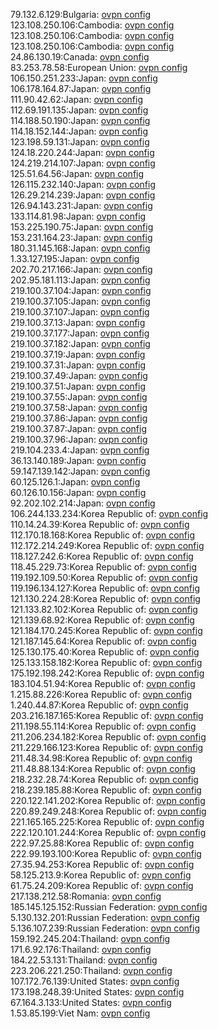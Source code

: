 79.132.6.129:Bulgaria: [ovpn config](vpn/79_132_6_129.ovpn)  
123.108.250.106:Cambodia: [ovpn config](vpn/123_108_250_106.ovpn)  
123.108.250.106:Cambodia: [ovpn config](vpn/123_108_250_106.ovpn)  
123.108.250.106:Cambodia: [ovpn config](vpn/123_108_250_106.ovpn)  
24.86.130.19:Canada: [ovpn config](vpn/24_86_130_19.ovpn)  
83.253.78.58:European Union: [ovpn config](vpn/83_253_78_58.ovpn)  
106.150.251.233:Japan: [ovpn config](vpn/106_150_251_233.ovpn)  
106.178.164.87:Japan: [ovpn config](vpn/106_178_164_87.ovpn)  
111.90.42.62:Japan: [ovpn config](vpn/111_90_42_62.ovpn)  
112.69.191.135:Japan: [ovpn config](vpn/112_69_191_135.ovpn)  
114.188.50.190:Japan: [ovpn config](vpn/114_188_50_190.ovpn)  
114.18.152.144:Japan: [ovpn config](vpn/114_18_152_144.ovpn)  
123.198.59.131:Japan: [ovpn config](vpn/123_198_59_131.ovpn)  
124.18.220.244:Japan: [ovpn config](vpn/124_18_220_244.ovpn)  
124.219.214.107:Japan: [ovpn config](vpn/124_219_214_107.ovpn)  
125.51.64.56:Japan: [ovpn config](vpn/125_51_64_56.ovpn)  
126.115.232.140:Japan: [ovpn config](vpn/126_115_232_140.ovpn)  
126.29.214.239:Japan: [ovpn config](vpn/126_29_214_239.ovpn)  
126.94.143.231:Japan: [ovpn config](vpn/126_94_143_231.ovpn)  
133.114.81.98:Japan: [ovpn config](vpn/133_114_81_98.ovpn)  
153.225.190.75:Japan: [ovpn config](vpn/153_225_190_75.ovpn)  
153.231.164.23:Japan: [ovpn config](vpn/153_231_164_23.ovpn)  
180.31.145.168:Japan: [ovpn config](vpn/180_31_145_168.ovpn)  
1.33.127.195:Japan: [ovpn config](vpn/1_33_127_195.ovpn)  
202.70.217.166:Japan: [ovpn config](vpn/202_70_217_166.ovpn)  
202.95.181.113:Japan: [ovpn config](vpn/202_95_181_113.ovpn)  
219.100.37.104:Japan: [ovpn config](vpn/219_100_37_104.ovpn)  
219.100.37.105:Japan: [ovpn config](vpn/219_100_37_105.ovpn)  
219.100.37.107:Japan: [ovpn config](vpn/219_100_37_107.ovpn)  
219.100.37.13:Japan: [ovpn config](vpn/219_100_37_13.ovpn)  
219.100.37.177:Japan: [ovpn config](vpn/219_100_37_177.ovpn)  
219.100.37.182:Japan: [ovpn config](vpn/219_100_37_182.ovpn)  
219.100.37.19:Japan: [ovpn config](vpn/219_100_37_19.ovpn)  
219.100.37.31:Japan: [ovpn config](vpn/219_100_37_31.ovpn)  
219.100.37.49:Japan: [ovpn config](vpn/219_100_37_49.ovpn)  
219.100.37.51:Japan: [ovpn config](vpn/219_100_37_51.ovpn)  
219.100.37.55:Japan: [ovpn config](vpn/219_100_37_55.ovpn)  
219.100.37.58:Japan: [ovpn config](vpn/219_100_37_58.ovpn)  
219.100.37.86:Japan: [ovpn config](vpn/219_100_37_86.ovpn)  
219.100.37.87:Japan: [ovpn config](vpn/219_100_37_87.ovpn)  
219.100.37.96:Japan: [ovpn config](vpn/219_100_37_96.ovpn)  
219.104.233.4:Japan: [ovpn config](vpn/219_104_233_4.ovpn)  
36.13.140.189:Japan: [ovpn config](vpn/36_13_140_189.ovpn)  
59.147.139.142:Japan: [ovpn config](vpn/59_147_139_142.ovpn)  
60.125.126.1:Japan: [ovpn config](vpn/60_125_126_1.ovpn)  
60.126.10.156:Japan: [ovpn config](vpn/60_126_10_156.ovpn)  
92.202.102.214:Japan: [ovpn config](vpn/92_202_102_214.ovpn)  
106.244.133.234:Korea Republic of: [ovpn config](vpn/106_244_133_234.ovpn)  
110.14.24.39:Korea Republic of: [ovpn config](vpn/110_14_24_39.ovpn)  
112.170.18.168:Korea Republic of: [ovpn config](vpn/112_170_18_168.ovpn)  
112.172.214.249:Korea Republic of: [ovpn config](vpn/112_172_214_249.ovpn)  
118.127.242.6:Korea Republic of: [ovpn config](vpn/118_127_242_6.ovpn)  
118.45.229.73:Korea Republic of: [ovpn config](vpn/118_45_229_73.ovpn)  
119.192.109.50:Korea Republic of: [ovpn config](vpn/119_192_109_50.ovpn)  
119.196.134.127:Korea Republic of: [ovpn config](vpn/119_196_134_127.ovpn)  
121.130.224.28:Korea Republic of: [ovpn config](vpn/121_130_224_28.ovpn)  
121.133.82.102:Korea Republic of: [ovpn config](vpn/121_133_82_102.ovpn)  
121.139.68.92:Korea Republic of: [ovpn config](vpn/121_139_68_92.ovpn)  
121.184.170.245:Korea Republic of: [ovpn config](vpn/121_184_170_245.ovpn)  
121.187.145.64:Korea Republic of: [ovpn config](vpn/121_187_145_64.ovpn)  
125.130.175.40:Korea Republic of: [ovpn config](vpn/125_130_175_40.ovpn)  
125.133.158.182:Korea Republic of: [ovpn config](vpn/125_133_158_182.ovpn)  
175.192.198.242:Korea Republic of: [ovpn config](vpn/175_192_198_242.ovpn)  
183.104.51.94:Korea Republic of: [ovpn config](vpn/183_104_51_94.ovpn)  
1.215.88.226:Korea Republic of: [ovpn config](vpn/1_215_88_226.ovpn)  
1.240.44.87:Korea Republic of: [ovpn config](vpn/1_240_44_87.ovpn)  
203.216.187.165:Korea Republic of: [ovpn config](vpn/203_216_187_165.ovpn)  
211.198.55.114:Korea Republic of: [ovpn config](vpn/211_198_55_114.ovpn)  
211.206.234.182:Korea Republic of: [ovpn config](vpn/211_206_234_182.ovpn)  
211.229.166.123:Korea Republic of: [ovpn config](vpn/211_229_166_123.ovpn)  
211.48.34.98:Korea Republic of: [ovpn config](vpn/211_48_34_98.ovpn)  
211.48.88.134:Korea Republic of: [ovpn config](vpn/211_48_88_134.ovpn)  
218.232.28.74:Korea Republic of: [ovpn config](vpn/218_232_28_74.ovpn)  
218.239.185.88:Korea Republic of: [ovpn config](vpn/218_239_185_88.ovpn)  
220.122.141.202:Korea Republic of: [ovpn config](vpn/220_122_141_202.ovpn)  
220.89.249.248:Korea Republic of: [ovpn config](vpn/220_89_249_248.ovpn)  
221.165.165.225:Korea Republic of: [ovpn config](vpn/221_165_165_225.ovpn)  
222.120.101.244:Korea Republic of: [ovpn config](vpn/222_120_101_244.ovpn)  
222.97.25.88:Korea Republic of: [ovpn config](vpn/222_97_25_88.ovpn)  
222.99.193.100:Korea Republic of: [ovpn config](vpn/222_99_193_100.ovpn)  
27.35.94.253:Korea Republic of: [ovpn config](vpn/27_35_94_253.ovpn)  
58.125.213.9:Korea Republic of: [ovpn config](vpn/58_125_213_9.ovpn)  
61.75.24.209:Korea Republic of: [ovpn config](vpn/61_75_24_209.ovpn)  
217.138.212.58:Romania: [ovpn config](vpn/217_138_212_58.ovpn)  
185.145.125.152:Russian Federation: [ovpn config](vpn/185_145_125_152.ovpn)  
5.130.132.201:Russian Federation: [ovpn config](vpn/5_130_132_201.ovpn)  
5.136.107.239:Russian Federation: [ovpn config](vpn/5_136_107_239.ovpn)  
159.192.245.204:Thailand: [ovpn config](vpn/159_192_245_204.ovpn)  
171.6.92.176:Thailand: [ovpn config](vpn/171_6_92_176.ovpn)  
184.22.53.131:Thailand: [ovpn config](vpn/184_22_53_131.ovpn)  
223.206.221.250:Thailand: [ovpn config](vpn/223_206_221_250.ovpn)  
107.172.76.139:United States: [ovpn config](vpn/107_172_76_139.ovpn)  
173.198.248.39:United States: [ovpn config](vpn/173_198_248_39.ovpn)  
67.164.3.133:United States: [ovpn config](vpn/67_164_3_133.ovpn)  
1.53.85.199:Viet Nam: [ovpn config](vpn/1_53_85_199.ovpn)  
